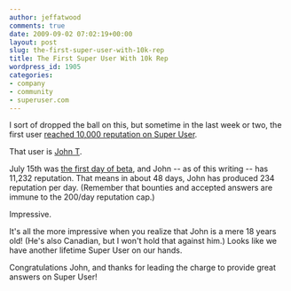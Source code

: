 ```yaml
---
author: jeffatwood
comments: true
date: 2009-09-02 07:02:19+00:00
layout: post
slug: the-first-super-user-with-10k-rep
title: The First Super User With 10k Rep
wordpress_id: 1905
categories:
- company
- community
- superuser.com
---
```



I sort of dropped the ball on this, but sometime in the last week or two, the first user [reached 10,000 reputation on Super User](http://superuser.com/users).



That user is [John T](http://superuser.com/users/1931/john-t).







July 15th was [the first day of beta](http://blog.stackoverflow.com/2009/07/super-user-semi-private-beta-begins/), and John -- as of this writing -- has 11,232 reputation. That means in about 48 days, John has produced 234 reputation per day. (Remember that bounties and accepted answers are immune to the 200/day reputation cap.)



Impressive.



It's all the more impressive when you realize that John is a mere 18 years old! (He's also Canadian, but I won't hold that against him.) Looks like we have another lifetime Super User on our hands. 



Congratulations John, and thanks for leading the charge to provide great answers on Super User!

